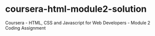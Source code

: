 # coursera-html-module2-solution
Coursera - HTML, CSS and Javascript for Web Developers - Module 2 Coding Assignment

